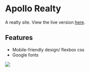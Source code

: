 # Apollo Realty
A realty site. View the live version [here](https://aekari.github.io/Apollo-Realty/).

## Features
- Mobile-friendly design/ flexbox css
- Google fonts

![](https://i.imgur.com/mp1m6Oq.png)
